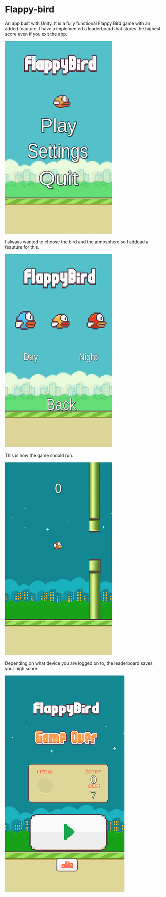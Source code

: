# Flappy-bird
An app built with Unity. It is a fully functional Flappy Bird game with an added feauture.
I have a implemented a leaderboard that stores the highest score even if you exit the app.

![](Img/loadingScreen.gif)

I always wanted to choose the bird and the atmosphere so I addead a feauture for this.

![](Img/chooseBird.gif)

This is how the game should run.

![](Img/play.gif)

Depending on what device you are logged on to, the leaderboard saves your high score.

![](Img/leaderboard.gif)
